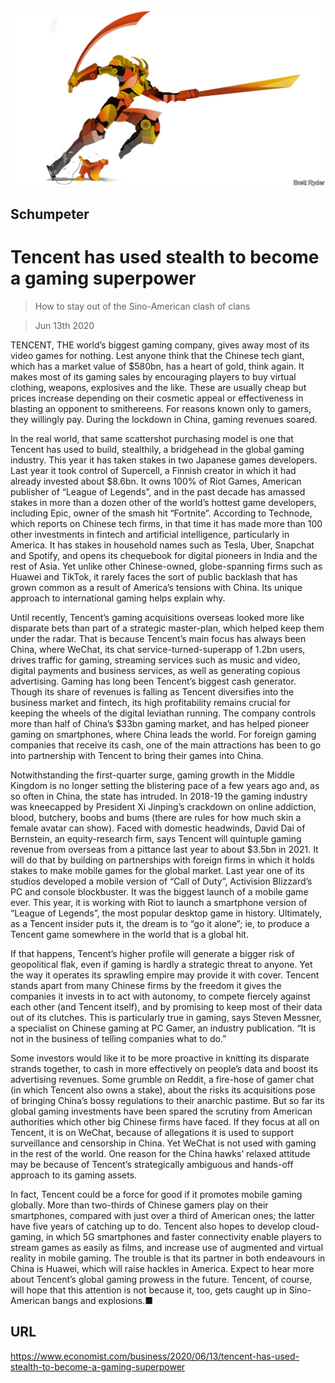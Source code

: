 ![](./images/20200613_WBD000_0.jpg)

## Schumpeter

# Tencent has used stealth to become a gaming superpower

> How to stay out of the Sino-American clash of clans

> Jun 13th 2020

TENCENT, THE world’s biggest gaming company, gives away most of its video games for nothing. Lest anyone think that the Chinese tech giant, which has a market value of $580bn, has a heart of gold, think again. It makes most of its gaming sales by encouraging players to buy virtual clothing, weapons, explosives and the like. These are usually cheap but prices increase depending on their cosmetic appeal or effectiveness in blasting an opponent to smithereens. For reasons known only to gamers, they willingly pay. During the lockdown in China, gaming revenues soared.

In the real world, that same scattershot purchasing model is one that Tencent has used to build, stealthily, a bridgehead in the global gaming industry. This year it has taken stakes in two Japanese games developers. Last year it took control of Supercell, a Finnish creator in which it had already invested about $8.6bn. It owns 100% of Riot Games, American publisher of “League of Legends”, and in the past decade has amassed stakes in more than a dozen other of the world’s hottest game developers, including Epic, owner of the smash hit “Fortnite”. According to Technode, which reports on Chinese tech firms, in that time it has made more than 100 other investments in fintech and artificial intelligence, particularly in America. It has stakes in household names such as Tesla, Uber, Snapchat and Spotify, and opens its chequebook for digital pioneers in India and the rest of Asia. Yet unlike other Chinese-owned, globe-spanning firms such as Huawei and TikTok, it rarely faces the sort of public backlash that has grown common as a result of America’s tensions with China. Its unique approach to international gaming helps explain why.

Until recently, Tencent’s gaming acquisitions overseas looked more like disparate bets than part of a strategic master-plan, which helped keep them under the radar. That is because Tencent’s main focus has always been China, where WeChat, its chat service-turned-superapp of 1.2bn users, drives traffic for gaming, streaming services such as music and video, digital payments and business services, as well as generating copious advertising. Gaming has long been Tencent’s biggest cash generator. Though its share of revenues is falling as Tencent diversifies into the business market and fintech, its high profitability remains crucial for keeping the wheels of the digital leviathan running. The company controls more than half of China’s $33bn gaming market, and has helped pioneer gaming on smartphones, where China leads the world. For foreign gaming companies that receive its cash, one of the main attractions has been to go into partnership with Tencent to bring their games into China.

Notwithstanding the first-quarter surge, gaming growth in the Middle Kingdom is no longer setting the blistering pace of a few years ago and, as so often in China, the state has intruded. In 2018-19 the gaming industry was kneecapped by President Xi Jinping’s crackdown on online addiction, blood, butchery, boobs and bums (there are rules for how much skin a female avatar can show). Faced with domestic headwinds, David Dai of Bernstein, an equity-research firm, says Tencent will quintuple gaming revenue from overseas from a pittance last year to about $3.5bn in 2021. It will do that by building on partnerships with foreign firms in which it holds stakes to make mobile games for the global market. Last year one of its studios developed a mobile version of “Call of Duty”, Activision Blizzard’s PC and console blockbuster. It was the biggest launch of a mobile game ever. This year, it is working with Riot to launch a smartphone version of “League of Legends”, the most popular desktop game in history. Ultimately, as a Tencent insider puts it, the dream is to “go it alone”; ie, to produce a Tencent game somewhere in the world that is a global hit.

If that happens, Tencent’s higher profile will generate a bigger risk of geopolitical flak, even if gaming is hardly a strategic threat to anyone. Yet the way it operates its sprawling empire may provide it with cover. Tencent stands apart from many Chinese firms by the freedom it gives the companies it invests in to act with autonomy, to compete fiercely against each other (and Tencent itself), and by promising to keep most of their data out of its clutches. This is particularly true in gaming, says Steven Messner, a specialist on Chinese gaming at  PC Gamer, an industry publication. “It is not in the business of telling companies what to do.”

Some investors would like it to be more proactive in knitting its disparate strands together, to cash in more effectively on people’s data and boost its advertising revenues. Some grumble on Reddit, a fire-hose of gamer chat (in which Tencent also owns a stake), about the risks its acquisitions pose of bringing China’s bossy regulations to their anarchic pastime. But so far its global gaming investments have been spared the scrutiny from American authorities which other big Chinese firms have faced. If they focus at all on Tencent, it is on WeChat, because of allegations it is used to support surveillance and censorship in China. Yet WeChat is not used with gaming in the rest of the world. One reason for the China hawks’ relaxed attitude may be because of Tencent’s strategically ambiguous and hands-off approach to its gaming assets.

In fact, Tencent could be a force for good if it promotes mobile gaming globally. More than two-thirds of Chinese gamers play on their smartphones, compared with just over a third of American ones; the latter have five years of catching up to do. Tencent also hopes to develop cloud-gaming, in which 5G smartphones and faster connectivity enable players to stream games as easily as films, and increase use of augmented and virtual reality in mobile gaming. The trouble is that its partner in both endeavours in China is Huawei, which will raise hackles in America. Expect to hear more about Tencent’s global gaming prowess in the future. Tencent, of course, will hope that this attention is not because it, too, gets caught up in Sino-American bangs and explosions.■

## URL

https://www.economist.com/business/2020/06/13/tencent-has-used-stealth-to-become-a-gaming-superpower
